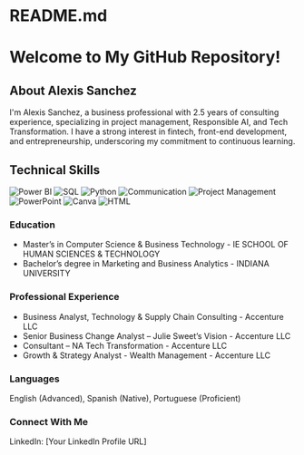 # README.md

# Welcome to My GitHub Repository!

## About Alexis Sanchez

I'm Alexis Sanchez, a business professional with 2.5 years of consulting experience, specializing in project management, Responsible AI, and Tech Transformation. I have a strong interest in fintech, front-end development, and entrepreneurship, underscoring my commitment to continuous learning.

## Technical Skills
![Power BI](URL_to_PowerBI_icon "Power BI") ![SQL](URL_to_SQL_icon "SQL") ![Python](URL_to_Python_icon "Python") ![Communication](URL_to_Communication_icon "Communication") ![Project Management](URL_to_Project_Management_icon "Project Management") ![PowerPoint](URL_to_PowerPoint_icon "PowerPoint") ![Canva](URL_to_Canva_icon "Canva") ![HTML](URL_to_HTML_icon "HTML")

### Education

- Master’s in Computer Science & Business Technology - IE SCHOOL OF HUMAN SCIENCES & TECHNOLOGY
- Bachelor’s degree in Marketing and Business Analytics - INDIANA UNIVERSITY

### Professional Experience

- Business Analyst, Technology & Supply Chain Consulting - Accenture LLC
- Senior Business Change Analyst – Julie Sweet’s Vision - Accenture LLC
- Consultant – NA Tech Transformation - Accenture LLC
- Growth & Strategy Analyst - Wealth Management - Accenture LLC

### Languages

English (Advanced), Spanish (Native), Portuguese (Proficient)

### Connect With Me

LinkedIn: [Your LinkedIn Profile URL]

